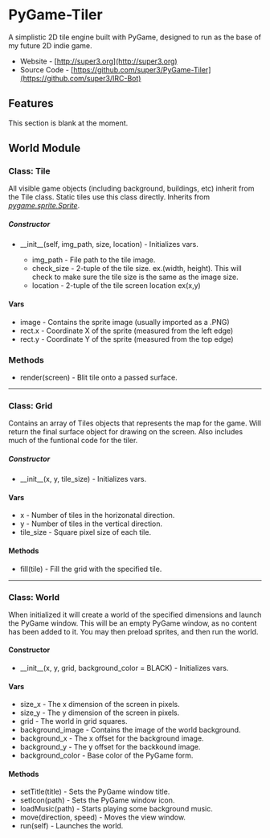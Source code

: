 PyGame-Tiler
============

A simplistic 2D tile engine built with PyGame, designed to run as the base of my future 2D indie game. 

* Website - [http://super3.org](http://super3.org)
* Source Code - [https://github.com/super3/PyGame-Tiler](https://github.com/super3/IRC-Bot)

## Features 
This section is blank at the moment.

## World Module

### Class: Tile
All visible game objects (including background, buildings, etc) inherit from the Tile class. Static tiles use this class directly. Inherits from [_pygame.sprite.Sprite_](http://www.pygame.org/docs/ref/sprite.html#pygame.sprite.Sprite).

##### Constructor
* \_\_init\_\_(self, img_path, size, location) - Initializes vars.

	* img\_path - File path to the tile image.
	* check_size - 2-tuple of the tile size. ex.(width, height). This will check to make sure the tile size is the same as the image size.
	* location - 2-tuple of the tile screen location ex(x,y)


#### Vars
* image - Contains the sprite image (usually imported as a .PNG)
* rect.x - Coordinate X of the sprite (measured from the left edge)
* rect.y - Coordinate Y of the sprite (measured from the top edge)

### Methods
* render(screen) - Blit tile onto a passed surface. 

---

### Class: Grid
Contains an array of Tiles objects that represents the map for the game. Will return the final surface object for drawing on the screen. Also includes much of the funtional code for the tiler.


##### Constructor
* \_\_init\_\_(x, y, tile_size) - Initializes vars.

#### Vars
* x - Number of tiles in the horizonatal direction.
* y - Number of tiles in the vertical direction.
* tile_size - Square pixel size of each tile. 

#### Methods
* fill(tile) - Fill the grid with the specified tile.

---

### Class: World
When initialized it will create a world of the specified dimensions and launch the PyGame window. This will be an empty PyGame window, as no content has been added to it. You may then preload sprites, and then run the world.

#### Constructor
* \_\_init\_\_(x, y, grid, background_color = BLACK) - Initializes vars.

#### Vars

* size_x - The x dimension of the screen in pixels.
* size_y - The y dimension of the screen in pixels.
* grid - The world in grid squares.
* background_image - Contains the image of the world background. 
* background_x - The x offset for the background image. 
* background_y - The y offset for the backkound image. 
* background_color - Base color of the PyGame form. 

#### Methods
* setTitle(title) - Sets the PyGame window title.
* setIcon(path) - Sets the PyGame window icon.
* loadMusic(path) - Starts playing some background music.
* move(direction, speed) - Moves the view window.
* run(self) - Launches the world. 